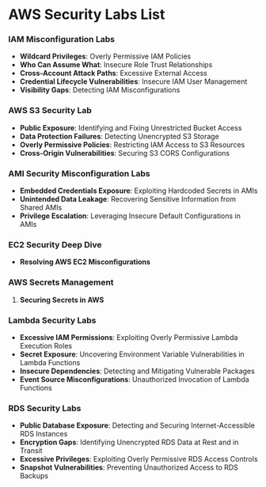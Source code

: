 # AWS Security Labs List

### **IAM Misconfiguration Labs**
- **Wildcard Privileges**: Overly Permissive IAM Policies  
- **Who Can Assume What**: Insecure Role Trust Relationships  
- **Cross-Account Attack Paths**: Excessive External Access  
- **Credential Lifecycle Vulnerabilities**: Insecure IAM User Management  
- **Visibility Gaps**: Detecting IAM Misconfigurations  


### **AWS S3 Security Lab**
- **Public Exposure**: Identifying and Fixing Unrestricted Bucket Access  
- **Data Protection Failures**: Detecting Unencrypted S3 Storage  
- **Overly Permissive Policies**: Restricting IAM Access to S3 Resources  
- **Cross-Origin Vulnerabilities**: Securing S3 CORS Configurations  

### **AMI Security Misconfiguration Labs**
- **Embedded Credentials Exposure**: Exploiting Hardcoded Secrets in AMIs  
- **Unintended Data Leakage**: Recovering Sensitive Information from Shared AMIs  
- **Privilege Escalation**: Leveraging Insecure Default Configurations in AMIs  

### **EC2 Security Deep Dive**
- **Resolving AWS EC2 Misconfigurations**  


### **AWS Secrets Management**
1. **Securing Secrets in AWS**  


### **Lambda Security Labs**
- **Excessive IAM Permissions**: Exploiting Overly Permissive Lambda Execution Roles  
- **Secret Exposure**: Uncovering Environment Variable Vulnerabilities in Lambda Functions  
- **Insecure Dependencies**: Detecting and Mitigating Vulnerable Packages  
- **Event Source Misconfigurations**: Unauthorized Invocation of Lambda Functions  

### **RDS Security Labs**
- **Public Database Exposure**: Detecting and Securing Internet-Accessible RDS Instances  
- **Encryption Gaps**: Identifying Unencrypted RDS Data at Rest and in Transit  
- **Excessive Privileges**: Exploiting Overly Permissive RDS Access Controls  
- **Snapshot Vulnerabilities**: Preventing Unauthorized Access to RDS Backups  